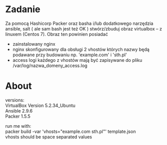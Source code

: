 Zadanie
=======

Za pomocą Hashicorp Packer oraz basha i/lub dodatkowego narzędzia ansible, salt ( ale sam bash jest
też OK ) stwórz/zbuduj obraz virtualbox – z linuxem (Centos 7).
Obraz ten powinien posiadać
- zainstalowany nginx
- nginx skonfigurowany dla obsługi 2 vhostów których nazwy będą podawane przy budowaniu
np. 'example.com' i 'sth.pl'
- access logi każdego z vhostów mają być zapisywane do pliku /var/log/nazwa_domeny_access.log

About
=====

versions:  
VirtualBox Version 5.2.34_Ubuntu  
Ansible 2.9.6  
Packer 1.5.5  

run me with:  
packer build -var 'vhosts="example.com sth.pl"' template.json  
vhosts should be space separated values  